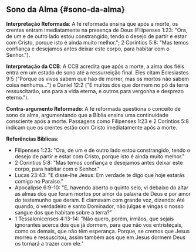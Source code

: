 ## Sono da Alma {#sono-da-alma}

**Interpretação Reformada**: A fé reformada ensina que após a morte, os crentes entram imediatamente na presença de Deus (Filipenses 1:23: "Ora, de um e de outro lado estou constrangido, tendo o desejo de partir e estar com Cristo, porque isto é ainda muito melhor."; 2 Coríntios 5:8: "Mas temos confiança e desejamos antes deixar este corpo, para habitar com o Senhor.").

**Interpretação da CCB**: A CCB acredita que após a morte, a alma dos fiéis entra em um estado de sono até a ressurreição final. Eles citam Eclesiastes 9:5 ("Porque os vivos sabem que hão de morrer, mas os mortos não sabem coisa nenhuma...") e Daniel 12:2 ("E muitos dos que dormem no pó da terra ressuscitarão, uns para a vida eterna, e outros para vergonha e desprezo eterno.").

**Contra-argumento Reformado**: A fé reformada questiona o conceito de sono da alma, argumentando que a Bíblia ensina uma continuidade consciente após a morte. Passagens como Filipenses 1:23 e 2 Coríntios 5:8 indicam que os crentes estão com Cristo imediatamente após a morte.

**Referências Bíblicas**:
- Filipenses 1:23: "Ora, de um e de outro lado estou constrangido, tendo o desejo de partir e estar com Cristo, porque isto é ainda muito melhor."
- 2 Coríntios 5:8: "Mas temos confiança e desejamos antes deixar este corpo, para habitar com o Senhor."
- Lucas 23:43: "E disse-lhe Jesus: Em verdade te digo que hoje estarás comigo no Paraíso."
- Apocalipse 6:9-10: "E, havendo aberto o quinto selo, vi debaixo do altar as almas dos que foram mortos por amor da palavra de Deus e por amor do testemunho que deram. E clamavam com grande voz, dizendo: Até quando, ó verdadeiro e santo Dominador, não julgas e vingas o nosso sangue dos que habitam sobre a terra?"
- 1 Tessalonicenses 4:13-14: "Não quero, porém, irmãos, que sejais ignorantes acerca dos que já dormem, para que não vos entristeçais, como os demais, que não têm esperança. Porque, se cremos que Jesus morreu e ressuscitou, assim também aos que em Jesus dormem Deus os tornará a trazer com ele."
